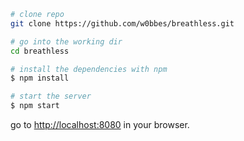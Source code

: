 ```bash
# clone repo
git clone https://github.com/w0bbes/breathless.git

# go into the working dir 
cd breathless

# install the dependencies with npm
$ npm install

# start the server
$ npm start
```
go to [http://localhost:8080](http://localhost:8080) in your browser.


